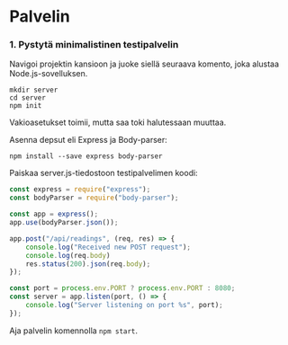 # Palvelin

### 1. Pystytä minimalistinen testipalvelin

Navigoi projektin kansioon ja juoke siellä seuraava komento, joka alustaa Node.js-sovelluksen.
```shell
mkdir server
cd server
npm init
```
Vakioasetukset toimii, mutta saa toki halutessaan muuttaa.

Asenna depsut eli Express ja Body-parser:
```shell
npm install --save express body-parser
```

Paiskaa server.js-tiedostoon testipalvelimen koodi:

```javascript
const express = require("express");
const bodyParser = require("body-parser");

const app = express();
app.use(bodyParser.json());

app.post("/api/readings", (req, res) => {
    console.log("Received new POST request");
    console.log(req.body)
    res.status(200).json(req.body);
});

const port = process.env.PORT ? process.env.PORT : 8080;
const server = app.listen(port, () => {
    console.log("Server listening on port %s", port);
});
```

Aja palvelin komennolla `npm start`.
